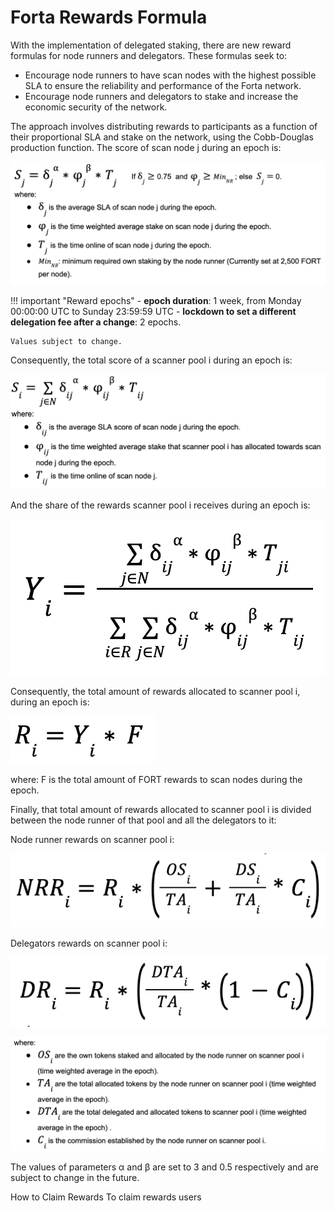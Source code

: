 # Forta Rewards Formula

With the implementation of delegated staking, there are new reward formulas for node runners and delegators. These formulas seek to:

- Encourage node runners to have scan nodes with the highest possible SLA to ensure the reliability and performance of the Forta network.
- Encourage node runners and delegators to stake and increase the economic security of the network. 

The approach involves distributing rewards to participants as a function of their proportional SLA and stake on the network, using the Cobb-Douglas production function.
The score of scan node j during an epoch is:

![scan node rewards formula](rewards-images/scannode.png)

!!! important "Reward epochs"
    - **epoch duration**: 1 week, from Monday 00:00:00 UTC to Sunday 23:59:59 UTC
    - **lockdown to set a different delegation fee after a change**: 2 epochs.

    Values subject to change.

Consequently, the total score of a scanner pool i during an epoch is:

![scan pool rewards formula](rewards-images/scannerpools.png)

And the share of the rewards scanner pool i receives during an epoch is:

![share of rewards](rewards-images/share.png)

Consequently, the total amount of rewards allocated to scanner pool i, during an epoch is:

![rewards](rewards-images/rewardamount.png)


where: 
F is the total amount of FORT rewards to scan nodes during the epoch.

Finally, that total amount of rewards allocated to scanner pool i is divided between the node runner of that pool and all the delegators to it:

Node runner rewards on scanner pool i: 

![node runner rewards](rewards-images/noderunnernreward.png)

Delegators rewards on scanner pool i:
 
![delegator rewards](rewards-images/delegatorsreward.png)

![where](rewards-images/delegatorsexplain.png)

The values of parameters α and β are set to 3 and 0.5 respectively and are subject to change in the future.



How to Claim Rewards
To claim rewards users 
